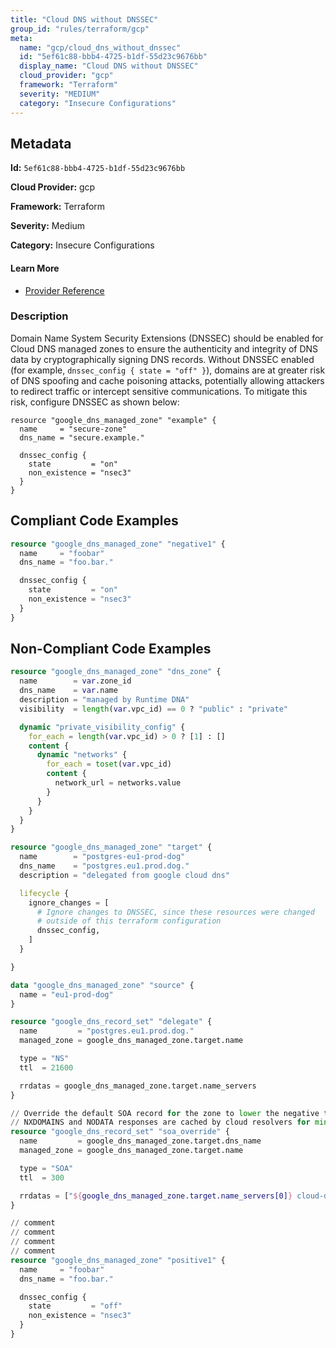 ```yaml
---
title: "Cloud DNS without DNSSEC"
group_id: "rules/terraform/gcp"
meta:
  name: "gcp/cloud_dns_without_dnssec"
  id: "5ef61c88-bbb4-4725-b1df-55d23c9676bb"
  display_name: "Cloud DNS without DNSSEC"
  cloud_provider: "gcp"
  framework: "Terraform"
  severity: "MEDIUM"
  category: "Insecure Configurations"
---
```

## Metadata

**Id:** `5ef61c88-bbb4-4725-b1df-55d23c9676bb`

**Cloud Provider:** gcp

**Framework:** Terraform

**Severity:** Medium

**Category:** Insecure Configurations

#### Learn More

 - [Provider Reference](https://www.terraform.io/docs/providers/google/d/dns_managed_zone.html)

### Description

 Domain Name System Security Extensions (DNSSEC) should be enabled for Cloud DNS managed zones to ensure the authenticity and integrity of DNS data by cryptographically signing DNS records. Without DNSSEC enabled (for example, `dnssec_config { state = "off" }`), domains are at greater risk of DNS spoofing and cache poisoning attacks, potentially allowing attackers to redirect traffic or intercept sensitive communications. To mitigate this risk, configure DNSSEC as shown below:

```
resource "google_dns_managed_zone" "example" {
  name     = "secure-zone"
  dns_name = "secure.example."

  dnssec_config {
    state         = "on"
    non_existence = "nsec3"
  }
}
```


## Compliant Code Examples
```terraform
resource "google_dns_managed_zone" "negative1" {
  name     = "foobar"
  dns_name = "foo.bar."

  dnssec_config {
    state         = "on"
    non_existence = "nsec3"
  }
}
```
## Non-Compliant Code Examples
```terraform
resource "google_dns_managed_zone" "dns_zone" {
  name        = var.zone_id
  dns_name    = var.name
  description = "managed by Runtime DNA"
  visibility  = length(var.vpc_id) == 0 ? "public" : "private"

  dynamic "private_visibility_config" {
    for_each = length(var.vpc_id) > 0 ? [1] : []
    content {
      dynamic "networks" {
        for_each = toset(var.vpc_id)
        content {
          network_url = networks.value
        }
      }
    }
  }
}

```

```terraform
resource "google_dns_managed_zone" "target" {
  name        = "postgres-eu1-prod-dog"
  dns_name    = "postgres.eu1.prod.dog."
  description = "delegated from google cloud dns"

  lifecycle {
    ignore_changes = [
      # Ignore changes to DNSSEC, since these resources were changed
      # outside of this terraform configuration
      dnssec_config,
    ]
  }

}

data "google_dns_managed_zone" "source" {
  name = "eu1-prod-dog"
}

resource "google_dns_record_set" "delegate" {
  name         = "postgres.eu1.prod.dog."
  managed_zone = google_dns_managed_zone.target.name

  type = "NS"
  ttl  = 21600

  rrdatas = google_dns_managed_zone.target.name_servers
}

// Override the default SOA record for the zone to lower the negative ttl on NameErrors
// NXDOMAINS and NODATA responses are cached by cloud resolvers for min(soa.minimum_ttl, soa.ttl).
resource "google_dns_record_set" "soa_override" {
  name         = google_dns_managed_zone.target.dns_name
  managed_zone = google_dns_managed_zone.target.name

  type = "SOA"
  ttl  = 300

  rrdatas = ["${google_dns_managed_zone.target.name_servers[0]} cloud-dns-hostmaster.google.com. 1 21600 3600 259200 300"]
}

```

```terraform
// comment
// comment
// comment
// comment
resource "google_dns_managed_zone" "positive1" {
  name     = "foobar"
  dns_name = "foo.bar."

  dnssec_config {
    state         = "off"
    non_existence = "nsec3"
  }
}
```